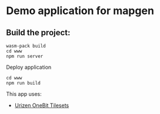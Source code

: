 # Demo application for mapgen

## Build the project:

```
wasm-pack build
cd www
npm run server
```

Deploy application
```
cd www
npm run build
```

This app uses:
  * [Urizen OneBit Tilesets](https://vurmux.itch.io/urizen-onebit-tilesets)
